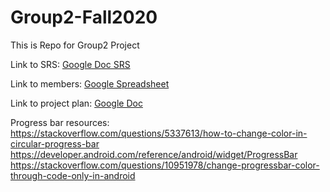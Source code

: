# Group2-Fall2020
This is Repo for Group2 Project

Link to SRS: [Google Doc SRS](https://docs.google.com/document/d/1x0eDzguQpu9MsRAFIS_HGK5E40Lt9ZvYlFKGMeQZE-I/edit?usp=sharing)

Link to members: [Google Spreadsheet](https://docs.google.com/spreadsheets/d/1sVJtuRYZOXsx2huucKHw61z_SNf6a0Uy4m4Be89WHGA/edit?usp=sharing)


Link to project plan: [Google Doc](https://docs.google.com/document/d/1VM7zSb4WJHdgjp6RIlyHXQlKRUCtZSrkw18QEMj7oMQ/edit?usp=sharing)

Progress bar resources:
https://stackoverflow.com/questions/5337613/how-to-change-color-in-circular-progress-bar
https://developer.android.com/reference/android/widget/ProgressBar
https://stackoverflow.com/questions/10951978/change-progressbar-color-through-code-only-in-android
